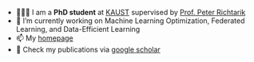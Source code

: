 - 👨🏼‍💻 I am a **PhD student** at [KAUST](https://kaust.edu.sa/en) supervised by [Prof. Peter Richtarik](https://richtarik.org/)
- 🔭 I’m currently working on Machine Learning Optimization, Federated Learning, and Data-Efficient Learning
- 📫 My [homepage](https://kaiyi.me/)
- :book: Check my publications via [google scholar](https://scholar.google.com/citations?user=r08j39wAAAAJ)





